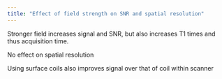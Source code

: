 ```yaml
---
title: "Effect of field strength on SNR and spatial resolution"
---
```

Stronger field increases signal and SNR, but also increases T1 times and thus acquisition time.

No effect on spatial resolution

Using surface coils also improves signal over that of coil within scanner

